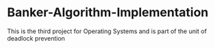 # Banker-Algorithm-Implementation
This is the third project for Operating Systems and is part of the unit of deadlock prevention
